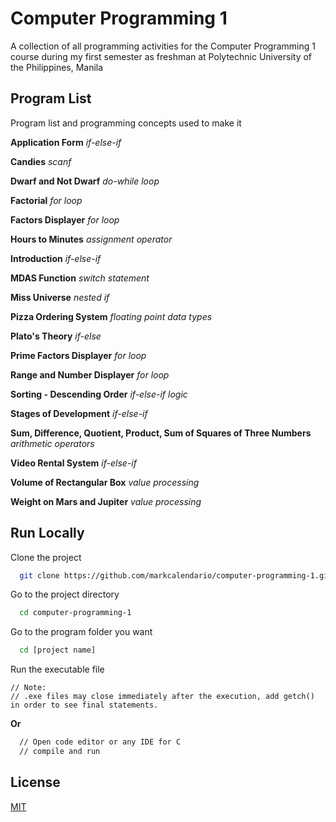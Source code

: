 
# Computer Programming 1

A collection of all programming activities for the Computer Programming 1 course during my first semester as freshman at Polytechnic University of the Philippines, Manila

## Program List

Program list and programming concepts used to make it

**Application Form** *if-else-if* 

**Candies** *scanf* 

**Dwarf and Not Dwarf** *do-while loop* 

**Factorial** *for loop* 

**Factors Displayer** *for loop* 

**Hours to Minutes** *assignment operator* 

**Introduction** *if-else-if* 

**MDAS Function** *switch statement*

**Miss Universe** *nested if*

**Pizza Ordering System** *floating point data types*

**Plato's Theory** *if-else*

**Prime Factors Displayer** *for loop*

**Range and Number Displayer** *for loop*

**Sorting - Descending Order** *if-else-if logic*

**Stages of Development** *if-else-if*

**Sum, Difference, Quotient, Product, Sum of Squares of Three Numbers** *arithmetic operators*

**Video Rental System** *if-else-if*

**Volume of Rectangular Box** *value processing*

**Weight on Mars and Jupiter** *value processing*


## Run Locally

Clone the project

```bash
  git clone https://github.com/markcalendario/computer-programming-1.git
```

Go to the project directory

```bash
  cd computer-programming-1
```

Go to the program folder you want

```bash
  cd [project name]
```

Run the executable file

```
// Note: 
// .exe files may close immediately after the execution, add getch() in order to see final statements.

```

**Or**


```bash
  // Open code editor or any IDE for C
  // compile and run
```


## License

[MIT](https://choosealicense.com/licenses/mit/)

